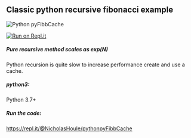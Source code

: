## Classic python recursive fibonacci example

![Python pyFibbCache](https://github.com/nicholashoule/pyFibbCache/workflows/Python%20pyFibbCache/badge.svg?branch=master)

[![Run on Repl.it](https://repl.it/badge/github/nicholashoule/pyFibbCache)](https://repl.it/github/nicholashoule/pyFibbCache)

##### Pure recursive method scales as exp(N)

Python recursion is quite slow to increase performance create and use a cache.

##### python3:

Python 3.7+

##### Run the code:
https://repl.it/@NicholasHoule/pythonpyFibbCache

